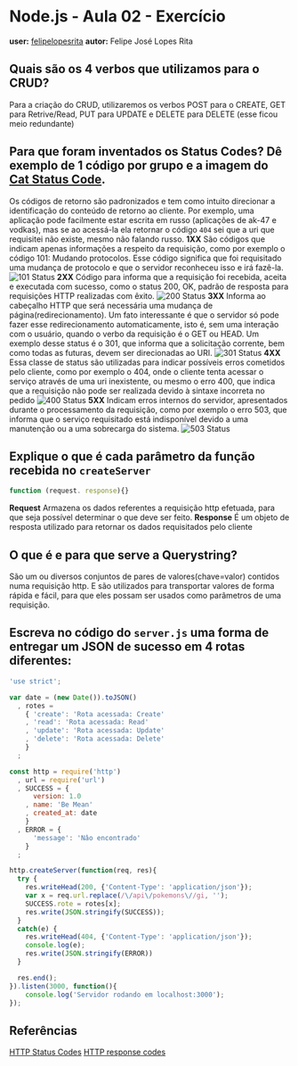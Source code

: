 # Node.js - Aula 02 - Exercício
**user:** [felipelopesrita](https://github.com/felipelopesrita)
**autor:** Felipe José Lopes Rita

## Quais são os 4 verbos que utilizamos para o CRUD?
Para a criação do CRUD, utilizaremos os verbos POST para o CREATE, GET para Retrive/Read, PUT para UPDATE e DELETE para DELETE (esse ficou meio redundante)

## Para que foram inventados os Status Codes? Dê exemplo de 1 código por grupo e a imagem do [Cat Status Code](https://http.cat/).
Os códigos de retorno são padronizados e tem como intuito direcionar a identificação do conteúdo de retorno ao cliente. Por exemplo, uma aplicação pode facilmente estar escrita em russo (aplicações de ak-47 e vodkas), mas se ao acessá-la ela retornar o código `404` sei que a uri que requisitei não existe, mesmo não falando russo.
**1XX**
São códigos que indicam apenas informações a respeito da requisição, como por exemplo o código 101: Mudando protocolos. Esse código significa que foi requisitado uma mudança de protocolo e que o servidor reconheceu isso e irá fazê-la.
![101 Status](https://http.cat/101)
**2XX**
Código para informa que a requisição foi recebida, aceita e executada com sucesso, como o status 200, OK, padrão de resposta para requisições HTTP realizadas com êxito.
![200 Status](https://http.cat/200)
**3XX**
Informa ao cabeçalho HTTP que será necessária uma mudança de página(redirecionamento). Um fato interessante é que o servidor só pode fazer esse redirecionamento automaticamente, isto é, sem uma interação com o usuário, quando o verbo da requisição é o GET ou HEAD.
Um exemplo desse status é o 301, que informa que a solicitação corrente, bem como todas as futuras, devem ser direcionadas ao URI.
![301 Status](https://http.cat/301)
**4XX**
Essa classe de status são utilizadas para indicar possíveis erros cometidos pelo cliente, como por exemplo o 404, onde o cliente tenta acessar o serviço através de uma uri inexistente, ou mesmo o erro 400, que indica que a requisição não pode ser realizada devido à sintaxe incorreta no pedido
![400 Status](https://http.cat/400)
**5XX**
Indicam erros internos do servidor, apresentados durante o processamento da requisição, como por exemplo o erro 503, que informa que o serviço requisitado está indisponível devido a uma manutenção ou a uma sobrecarga do sistema.
![503 Status](https://http.cat/503)

## Explique o que é cada parâmetro da função recebida no `createServer`
```js
function (request. response){}
```
**Request**
Armazena os dados referentes a requisição http efetuada, para que seja possível determinar o que deve ser feito.
**Response**
É um objeto de resposta utilizado para retornar os dados requisitados pelo cliente

## O que é e para que serve a Querystring?
São um ou diversos conjuntos de pares de valores(chave=valor) contidos numa requisição http. E são utilizados para transportar valores de forma rápida e fácil, para que eles possam ser usados como parâmetros de uma requisição.

## Escreva no código do `server.js` uma forma de entregar um JSON de sucesso em 4 rotas diferentes:
```js
'use strict';

var date = (new Date()).toJSON()
  , rotes = 
    { 'create': 'Rota acessada: Create'
    , 'read': 'Rota acessada: Read'
    , 'update': 'Rota acessada: Update'
    , 'delete': 'Rota acessada: Delete'
    }
  ;

const http = require('http')
  , url = require('url')
  , SUCCESS = {
      version: 1.0
    , name: 'Be Mean'
    , created_at: date
	}
  , ERROR = {
      'message': 'Nâo encontrado'
  	}
  ;

http.createServer(function(req, res){
  try {
    res.writeHead(200, {'Content-Type': 'application/json'});
    var x = req.url.replace(/\/api\/pokemons\//gi, '');
    SUCCESS.rote = rotes[x];
    res.write(JSON.stringify(SUCCESS));
  }
  catch(e) {
    res.writeHead(404, {'Content-Type': 'application/json'});
    console.log(e);
    res.write(JSON.stringify(ERROR)) 
  }

  res.end();
}).listen(3000, function(){
	console.log('Servidor rodando em localhost:3000');
});

```

## Referências
[HTTP Status Codes](http://www.restapitutorial.com/httpstatuscodes.html#)
[HTTP response codes](https://developer.mozilla.org/en-US/docs/Web/HTTP/Response_codes)
